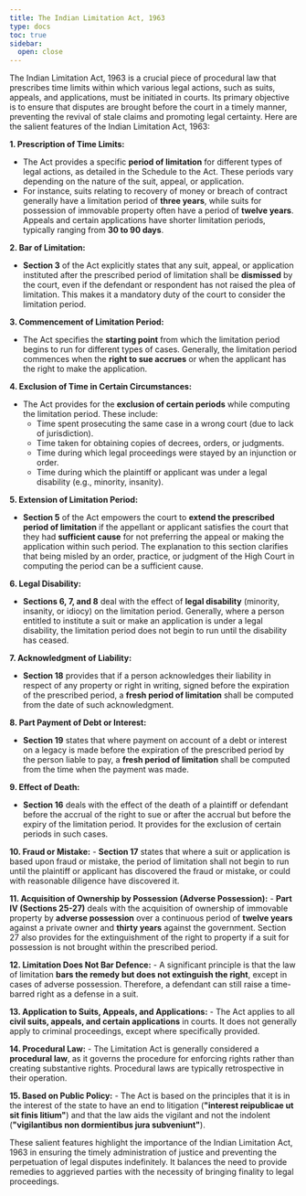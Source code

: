 ```yaml
---
title: The Indian Limitation Act, 1963
type: docs
toc: true
sidebar:
  open: close
---
```

The Indian Limitation Act, 1963 is a crucial piece of procedural law that prescribes time limits within which various legal actions, such as suits, appeals, and applications, must be initiated in courts. Its primary objective is to ensure that disputes are brought before the court in a timely manner, preventing the revival of stale claims and promoting legal certainty. Here are the salient features of the Indian Limitation Act, 1963:

**1. Prescription of Time Limits:**
   - The Act provides a specific **period of limitation** for different types of legal actions, as detailed in the Schedule to the Act. These periods vary depending on the nature of the suit, appeal, or application.
   - For instance, suits relating to recovery of money or breach of contract generally have a limitation period of **three years**, while suits for possession of immovable property often have a period of **twelve years**. Appeals and certain applications have shorter limitation periods, typically ranging from **30 to 90 days**.

**2. Bar of Limitation:**
   - **Section 3** of the Act explicitly states that any suit, appeal, or application instituted after the prescribed period of limitation shall be **dismissed** by the court, even if the defendant or respondent has not raised the plea of limitation. This makes it a mandatory duty of the court to consider the limitation period.

**3. Commencement of Limitation Period:**
   - The Act specifies the **starting point** from which the limitation period begins to run for different types of cases. Generally, the limitation period commences when the **right to sue accrues** or when the applicant has the right to make the application.

**4. Exclusion of Time in Certain Circumstances:**
   - The Act provides for the **exclusion of certain periods** while computing the limitation period. These include:
     - Time spent prosecuting the same case in a wrong court (due to lack of jurisdiction).
     - Time taken for obtaining copies of decrees, orders, or judgments.
     - Time during which legal proceedings were stayed by an injunction or order.
     - Time during which the plaintiff or applicant was under a legal disability (e.g., minority, insanity).

**5. Extension of Limitation Period:**
   - **Section 5** of the Act empowers the court to **extend the prescribed period of limitation** if the appellant or applicant satisfies the court that they had **sufficient cause** for not preferring the appeal or making the application within such period. The explanation to this section clarifies that being misled by an order, practice, or judgment of the High Court in computing the period can be a sufficient cause.

**6. Legal Disability:**
   - **Sections 6, 7, and 8** deal with the effect of **legal disability** (minority, insanity, or idiocy) on the limitation period. Generally, where a person entitled to institute a suit or make an application is under a legal disability, the limitation period does not begin to run until the disability has ceased.

**7. Acknowledgment of Liability:**
   - **Section 18** provides that if a person acknowledges their liability in respect of any property or right in writing, signed before the expiration of the prescribed period, a **fresh period of limitation** shall be computed from the date of such acknowledgment.

**8. Part Payment of Debt or Interest:**
   - **Section 19** states that where payment on account of a debt or interest on a legacy is made before the expiration of the prescribed period by the person liable to pay, a **fresh period of limitation** shall be computed from the time when the payment was made.

**9. Effect of Death:**
   - **Section 16** deals with the effect of the death of a plaintiff or defendant before the accrual of the right to sue or after the accrual but before the expiry of the limitation period. It provides for the exclusion of certain periods in such cases.

**10. Fraud or Mistake:**
    - **Section 17** states that where a suit or application is based upon fraud or mistake, the period of limitation shall not begin to run until the plaintiff or applicant has discovered the fraud or mistake, or could with reasonable diligence have discovered it.

**11. Acquisition of Ownership by Possession (Adverse Possession):**
    - **Part IV (Sections 25-27)** deals with the acquisition of ownership of immovable property by **adverse possession** over a continuous period of **twelve years** against a private owner and **thirty years** against the government. Section 27 also provides for the extinguishment of the right to property if a suit for possession is not brought within the prescribed period.

**12. Limitation Does Not Bar Defence:**
    - A significant principle is that the law of limitation **bars the remedy but does not extinguish the right**, except in cases of adverse possession. Therefore, a defendant can still raise a time-barred right as a defense in a suit.

**13. Application to Suits, Appeals, and Applications:**
    - The Act applies to all **civil suits, appeals, and certain applications** in courts. It does not generally apply to criminal proceedings, except where specifically provided.

**14. Procedural Law:**
    - The Limitation Act is generally considered a **procedural law**, as it governs the procedure for enforcing rights rather than creating substantive rights. Procedural laws are typically retrospective in their operation.

**15. Based on Public Policy:**
    - The Act is based on the principles that it is in the interest of the state to have an end to litigation (**"interest reipublicae ut sit finis litium"**) and that the law aids the vigilant and not the indolent (**"vigilantibus non dormientibus jura subveniunt"**).

These salient features highlight the importance of the Indian Limitation Act, 1963 in ensuring the timely administration of justice and preventing the perpetuation of legal disputes indefinitely. It balances the need to provide remedies to aggrieved parties with the necessity of bringing finality to legal proceedings.
